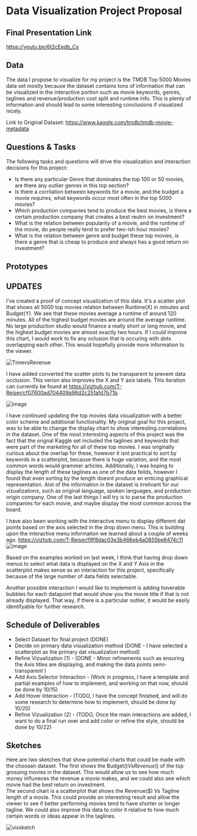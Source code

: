 # Data Visualization Project Proposal

## Final Presentation Link
https://youtu.be/6t2cEedb_Cs

## Data

The data I propose to visualize for my project is the TMDB Top 5000 Movies data set mostly because the dataset contains tons of information that can be visualized in the interactive portion such as movie keywords, genres, taglines and revenue/production cost split and runtime info. This is plenty of information and should lead to some interesting conclusions if visualized nicely.

Link to Original Dataset: https://www.kaggle.com/tmdb/tmdb-movie-metadata

## Questions & Tasks

The following tasks and questions will drive the visualization and interaction decisions for this project:

 * Is there any particular Genre that dominates the top 100 or 50 movies, are there any outlier genres in this top section?
 * Is there a corrilation between keywords for a movie, and the budget a movie requires, what keywords occur most often in the top 5000 movies?
 * Which production companies tend to produce the best movies, is there a certain production company that creates a best reutrn on investment?
 * What is the relation between popularity of a movie, and the runtime of the movie, do people really tend to prefer two-ish hour movies?
 * What is the relation between genre and budget these top movies, is there a genre that is cheap to produce and always has a good return on investment?

## Prototypes

## UPDATES

I’ve created a proof of concept visualization of this data. It's a scatter plot that shows all 5000 top movies relation between Runtime(X) in minutes and Budget(Y). We see that these movies average a runtime of around 120 minutes. All of the highest budget movies are around the average runtime. No large production studio would finance a really short or long movie, and the highest budget movies are almost exactly two hours. If I could improve this chart, I would work to fix any oclusion that is occuring with dots overlapping each other. This would hopefully provide more information to the viewer.


![TimevsRevenue](https://user-images.githubusercontent.com/44755928/134382327-76104927-3718-4496-96a1-bf448ae94763.PNG)

I have added converted the scatter plots to be transparent to prevent data occlusion. This verion also improves the X and Y axis labels. This iteration can currently be found at https://vizhub.com/T-Reiser/cf07600ad704409a96d2c251afd7b71b.

![image](https://user-images.githubusercontent.com/44755928/139132621-fa5113a2-7570-4963-9742-80b108016d24.png)

I have continued updating the top movies data visualization with a better color scheme and additional functionality. My original goal for this project, was to be able to change the display chart to show interesting correlations in the dataset. One of the most interesting aspects of this project was the fact that the orignal Kaggle set included the taglines and keywords that were part of the marketing for all of these top movies. I was originally curious about the overlap for these, however it isnt practical to sort by keywords in a scatterplot, because there is huge variation, and the most common words would grammer articles. Additionally, I was hoping to display the length of these taglines as one of the data feilds, however I found that even sorting by the length doesnt produce an enticing graphical representation. Alot of the information in the dataset is irrelivant for our vizualizations, such as original language, spoken languages, and production origin company. One of the last things I will try is to parse the production companies for each movie, and maybe display the most common across the board. 

I have also been working with the interactive menu to display different dat points based on the axis selected in the drop down menu. This is building upon the interactive menu information we learned about a couple of weeks ago. https://vizhub.com/T-Reiser/f9f8dac03e3b466eb4a0855be8474c11
![image](https://user-images.githubusercontent.com/44755928/139162343-98709205-2e90-44ca-8577-1e525f9a77e0.png)

Based on the examples worked on last week, I think that having drop down menus to select what data is displayed on the X and Y Axis in the scatterplot makes sense as an interaction for this project, specifically because of the large number of data fields selectable.

Another possible interaction I would like to implement is adding hoverable bubbles for each datapoint that would show you the movie title if that is not already displayed. That way, if there is a particular outlier, it would be easily identifyable for further research.

## Schedule of Deliverables

* Select Dataset for final project (DONE)
* Decide on primary data visualization method (DONE - I have selected a scatterplot as the primary dat visualization method)
* Refine Vizualization (1) - (DONE - Minor refinements such as ensuring the Axis titles are displaying, and making the data points semi-transparent )
* Add Axis Selector Interaction - (Work in progress, I have a template and partial examples of how to implement, and working on that now, should be done by 10/15)
* Add Hover Interaction - (TODO, I have the concept finished, and will do some research to determine how to implement, should be done by 10/20)
* Refine Vizualization (2) - (TODO, Once the main interactions are added, I want to do a final run over and add color or refine the style, should be done by 10/22)

## Sketches

Here are two sketches that show potential charts that could be made with the choosen dataset. The first shows the Budget($) Vs Revenue($) of the top grossing movies in the dataset. This would allow us to see how much money influneces the revenue a movie makes, and we could also see which movie had the best return on investment.  
The second chart is a scatterplot that shows the Revenue($) Vs Tagline length of a movie. This could provide an interesting result and allow the viewer to see if better performing movies tend to have shorter or longer tagline. We could also improve this data to color it relative to how much certain words or ideas appear in the taglines. 

![vissketch](https://user-images.githubusercontent.com/44755928/134382090-286d9e1d-d209-49a9-91f8-89454eced42a.jpg)


